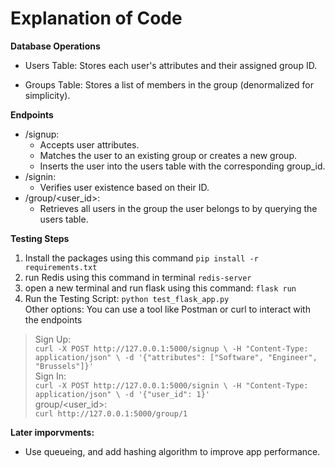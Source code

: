 # Explanation of Code  

**Database Operations**  
- Users Table:  Stores each user's attributes and their assigned group ID.

- Groups Table:  Stores a list of members in the group (denormalized for simplicity).  

**Endpoints**  
- /signup:  
  - Accepts user attributes.  
  - Matches the user to an existing group or creates a new group.  
  - Inserts the user into the users table with the corresponding group_id.  
- /signin:  
  - Verifies user existence based on their ID.  
- /group/<user_id>:  
  - Retrieves all users in the group the user belongs to by querying the users table.  


**Testing Steps**
1. Install the packages using this command `pip install -r requirements.txt` 
2. run Redis using this command in terminal `redis-server`
3. open a new terminal and run flask using this command: `flask run`
4. Run the Testing Script: `python test_flask_app.py`  
Other options: You can use a tool like Postman or curl to interact with the endpoints
>Sign Up:  
`curl -X POST http://127.0.0.1:5000/signup \
-H "Content-Type: application/json" \
-d '{"attributes": ["Software", "Engineer", "Brussels"]}'`  
>Sign In:  
`curl -X POST http://127.0.0.1:5000/signin \
-H "Content-Type: application/json" \
-d '{"user_id": 1}'`  
>group/<user_id>:  
`curl http://127.0.0.1:5000/group/1`  
  
**Later imporvments:**  
- Use queueing, and add hashing algorithm to improve app performance.
